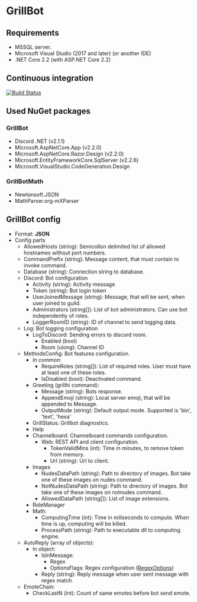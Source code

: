 # GrillBot

## Requirements
- MSSQL server.
- Microsoft Visual Studio (2017 and later) (or another IDE)
- .NET Core 2.2 (with ASP.NET Core 2.2)

## Continuous integration
[![Build Status](https://dev.azure.com/mhalabica/GrillBot/_apis/build/status/GrillBot-CI?branchName=master)](https://dev.azure.com/mhalabica/GrillBot/_build/latest?definitionId=4&branchName=master)

## Used NuGet packages

### GrillBot
- Discord .NET (v2.1.1)
- Microsoft.AspNetCore.App (v2.2.0)
- Microsoft.AspNetCore.Razor.Design (v2.2.0)
- Microsoft.EntityFrameworkCore.SqlServer (v2.2.6)
- Microsoft.VisualStudio.CodeGeneration.Design

### GrillBotMath
- Newtonsoft.JSON
- MathParser.org-mXParser

## GrillBot config
- Format: **JSON**
- Config parts
  - AllowedHosts (string): Semicollon delimited list of allowed hostnames without port numbers.
  - CommandPrefix (string): Message content, that must contain to invoke command.
  - Database (string): Connection string to database.
  - Discord: Bot configuration
    - Activity (string): Activity message
    - Token (string): Bot login token
    - UserJoinedMessage (string): Message, that will be sent, when user joined to guild.
    - Administrators (string[]): List of bot administrators. Can use bot independently of roles.
    - LoggerRoomID (string): ID of channel to send logging data.
  - Log: Bot logging configuration
    - LogToDiscord: Sending errors to discord room.
      - Enabled (bool)
      - Room (ulong): Channel ID
  - MethodsConfig: Bot features configuration.
    - *In common*:
      - RequireRoles (string[]): List of required roles. User must have at least one of these roles.
      - IsDisabled (bool): Deactivated command.
    - Greeting (grillhi command):
      - Message (string): Bots response.
      - AppendEmoji (string): Local server emoji, that will be appended to Message.
      - OutputMode (string): Default output mode. Supported is 'bin', 'text', 'hexa'
    - GrillStatus: Grillbot diagnostics.
    - Help
    - Channelboard: Channelboard commands configuration.
      - Web: REST API and client configuration.
        - TokenValidMins (int): Time in minutes, to remove token from memory.
        - Url (string): Url to client.
    - Images
      - NudesDataPath (string): Path to directory of images. Bot take one of these images on nudes command.
      - NotNudesDataPath (string): Path to directory of images. Bot take one of these images on notnudes command.
      - AllowedDataPath (string[]): List of image extensions.
    - RoleManager
    - Math:
      - ComputingTime (int): Time in miliseconds to compute. When time is up, computing will be killed.
      - ProcessPath (string): Path to executable dll to computing engine.
  - AutoReply (array of objects):
    - In object:
      - IsInMessage:
        - Regex
        - OptionsFlags: Regex configuration ([RegexOptions](https://docs.microsoft.com/cs-cz/dotnet/api/system.text.regularexpressions.regexoptions?view=netframework-4.8))
      - Reply (string): Reply message when user sent message with regex match.
  - EmoteChain:
    - CheckLastN (int): Count of same emotes before bot send emote.
